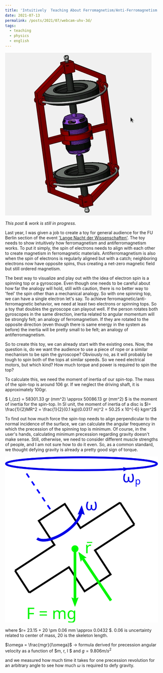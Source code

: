 ```yaml
---
title: 'Intuitively  Teaching About Ferromagnetism/Anti-Ferromagnetism'
date: 2021-07-13
permalink: /posts/2021/07/webcam-uhv-3d/
tags:
  - teaching
  - physics
  - english
---
```


![Model of Double-Gyro](/posts/double_gyroscope_model.gif)

_This post & work is still in progress._ 

Last year, I was given a job to create a toy for general audience for the FU Berlin section of the event 
['Lange Nacht der Wissenschaften'](https://www.langenachtderwissenschaften.de/). The toy needs to show intuitively how ferromagnetism and
antiferromagnetism works. To put it simply, the spin of electrons needs to align with each other to create magnetism in ferromagnetic materials. 
Antiferromagnetism is also when the spin of electrons is regularly aligned but with a catch; neighboring electrons now have opposite spins, thus creating a net-zero
magnetic field but still ordered magnetism. 

The best way to visualize and play out with the idea of electron spin is a spinning top or a gyroscope. Even though one needs to be careful about how far the analogy
will hold, still with caution, there is no better way to 'feel' the spin other than a mechanical analogy. So with one spinning top, we can have a single electron
let's say. To achieve ferromagnetic/anti-ferromagnetic behavior, we need at least two electrons or spinning tops. So a toy that doubles the gyroscope can playout
well. If the person rotates both gyroscopes in the same direction, inertia related to angular momentum will be strongly felt; an analogy of ferromagnetism. If they 
are rotated to the opposite direction (even though there is same energy in the system as before) the inertia will be pretty small to be felt; an analogy of 
antiferromagnetism.

So to create this toy, we can already start with the existing ones. Now, the question is, do we want the audience to use a piece of rope or a similar mechanism
to be spin the gyroscope? Obviously no, as it will probably be tough to spin both of the tops at similar speeds. So we need electrical motors, but which kind?
How much torque and power is required to spin the top? 

To calculate this, we need the moment of inertia of our spin-top. The mass of the spin-top is around 106 gr. If we neglect the driving shaft, it is approximately
100gr.

$ I_{zz} = 58301.33 gr (mm^2) \approx 50086.13 gr (mm^2) $ is the moment of inertia for the spin-top. In SI unit, the moment of inertia of a disc is 
$I= \frac{1}{2}MR^2 = \frac{1}{2}(0.1 kg)(0.0317 m)^2 = 50.25 x 10^{-6} kgm^2$

To find out how much force the spin-top needs to align perpendicular to the normal incidence of the surface, we can calculate the angular frequency in which the
precession of the spinning top is minimum. Of course, in the user's hands, calculating minimum precession regarding gravity doesn't make sense. Still, otherwise,
we need to consider different muscle strengths of people, and I am not sure how to do it even. So, as a common standard, we thought defying gravity is already a 
pretty good sign of torque.

![BSketch of calculation](/posts/sketch_gyro.svg)

where $r= 23.15 + 20 \pm 0.06 mm \approx 0.0432 $. 0.06 is uncertainty related to center of mass, 20 is the skeleton length.

$\omega = \frac{mgr}{I\omega}$ -> formula derived for precession angular velocity as a function of $m, r, I $ and $g = 9.806 m/s^2$

and we measured how much time it takes for one precession revolution for an arbitrary angle to see how much $\omega$ is required to defy gravity. 

